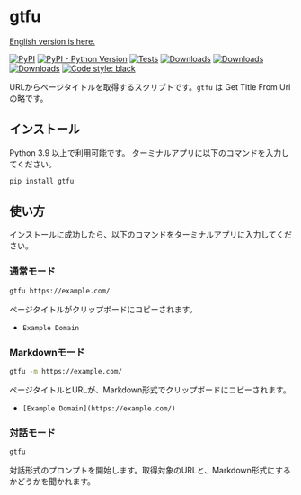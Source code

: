 # gtfu

[English version is here.](https://github.com/seijinrosen/gtfu/blob/main/README.md)

[![PyPI](https://img.shields.io/pypi/v/gtfu)](https://pypi.python.org/pypi/gtfu)
[![PyPI - Python Version](https://img.shields.io/pypi/pyversions/gtfu)](https://pypi.python.org/pypi/gtfu)
[![Tests](https://github.com/seijinrosen/gtfu/actions/workflows/tests.yml/badge.svg)](https://github.com/seijinrosen/gtfu/actions/workflows/tests.yml)
[![Downloads](https://pepy.tech/badge/gtfu)](https://pepy.tech/project/gtfu)
[![Downloads](https://pepy.tech/badge/gtfu/month)](https://pepy.tech/project/gtfu)
[![Downloads](https://pepy.tech/badge/gtfu/week)](https://pepy.tech/project/gtfu)
[![Code style: black](https://img.shields.io/badge/code%20style-black-000000.svg)](https://github.com/psf/black)

URLからページタイトルを取得するスクリプトです。`gtfu` は Get Title From Url の略です。

## インストール

Python 3.9 以上で利用可能です。
ターミナルアプリに以下のコマンドを入力してください。

```sh
pip install gtfu
```

## 使い方

インストールに成功したら、以下のコマンドをターミナルアプリに入力してください。

### 通常モード

```sh
gtfu https://example.com/
```

ページタイトルがクリップボードにコピーされます。

- `Example Domain`

### Markdownモード

```sh
gtfu -m https://example.com/
```

ページタイトルとURLが、Markdown形式でクリップボードにコピーされます。

- `[Example Domain](https://example.com/)`

### 対話モード

```sh
gtfu
```

対話形式のプロンプトを開始します。取得対象のURLと、Markdown形式にするかどうかを聞かれます。
